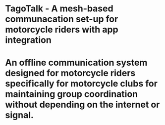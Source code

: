 # TagoTalk - A mesh-based communacation set-up for motorcycle riders with app integration
# An offline communication system designed for motorcycle riders specifically for motorcycle clubs for maintaining group coordination without depending on the internet or signal.
